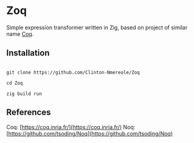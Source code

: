 # Zoq

Simple expression transformer written in Zig, based on project of similar name [Coq](https://coq.inria.fr/).

## Installation
```console

git clone https://github.com/Clinton-Nmereole/Zoq

cd Zoq

zig build run

```

## References
Coq: [https://coq.inria.fr/](https://coq.inria.fr/)
Noq: [https://github.com/tsoding/Noq](https://github.com/tsoding/Noq)

